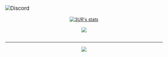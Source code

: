 <div style='font-size:1.2em'>
	  <img align="center" src="https://discord.c99.nl/widget/theme-1/434986484903444480.png" alt="Discord" />
	<br>

</div>

<br>

<center>
<a href="https://github.com/3UR">
  <img align="center" src="https://github-readme-stats.vercel.app/api?username=3UR&show_icons=true&include_all_commits=true&show_icons=true&title_color=fff&icon_color=79ff97&text_color=9f9f9f&bg_color=151515" alt="3UR's stats" />
</a>
<br><br>
<a href="https://github.com/3UR?tab=repositories">
  <img align="center" src="https://github-readme-stats.vercel.app/api/top-langs/?username=3UR&langs_count=8&layout=compact&show_icons=true&title_color=fff&icon_color=79ff97&text_color=9f9f9f&bg_color=151515" />
</a>
<br>
<br>
<hr>

<img src="https://komarev.com/ghpvc/?username=3UR&style=flat-square">

</center>
